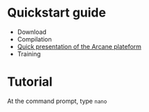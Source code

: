 # Quickstart guide
- Download
- Compilation
- [Quick presentation of the Arcane plateform](https://Nathan101203.github.io/PresentationLink.html)
- Training

# Tutorial
At the command prompt, type `nano`
